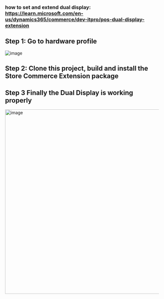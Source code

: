 ### how to set and extend dual display:<br/>  https://learn.microsoft.com/en-us/dynamics365/commerce/dev-itpro/pos-dual-display-extension
## Step 1: Go to hardware profile
![image](https://github.com/zhangguanghuib/NewCommerceSDK/assets/14832260/4f4bc564-bbea-4a4e-b32e-2fcf63ec146e)

## Step 2: Clone this project,  build and install the Store Commerce Extension package

## Step 3 Finally the Dual Display is working properly<br/>
<img width="605" alt="image" src="https://github.com/zhangguanghuib/NewCommerceSDK/assets/14832260/2409a21f-62f1-4597-8c85-decaff54f5cf">
